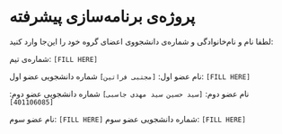 # پروژه‌ی برنامه‌سازی پیشرفته
لطفا نام و نام‌خانوادگی و شماره‌ی دانشجووی اعضای گروه خود را این‌جا وارد کنید:

شماره‌ی تیم: `[FILL HERE]`

نام عضو اول: `[مجتبی فراتین]`
شماره دانشجویی عضو اول: `[FILL HERE]`

نام عضو دوم: `[سید حسین سید مهدی جاسبی]`
شماره دانشجویی عضو دوم: `[401106085]`

نام عضو سوم: `[FILL HERE]`
شماره دانشجویی عضو سوم: `[FILL HERE]`
